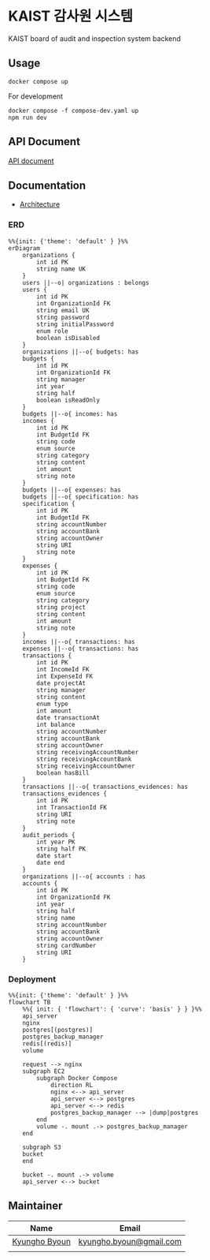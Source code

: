 # KAIST 감사원 시스템

KAIST board of audit and inspection system backend

## Usage

```
docker compose up
```

For development

```
docker compose -f compose-dev.yaml up
npm run dev
```

## API Document

[API document](https://dev-bai.gdsckaist.com/api-docs)

## Documentation

-   [Architecture](docs/architecture.md)

### ERD

```mermaid
%%{init: {'theme': 'default' } }%%
erDiagram
    organizations {
        int id PK
        string name UK
    }
    users ||--o| organizations : belongs
    users {
        int id PK
        int OrganizationId FK
        string email UK
        string password
        string initialPassword
        enum role
        boolean isDisabled
    }
    organizations ||--o{ budgets: has
    budgets {
        int id PK
        int OrganizationId FK
        string manager
        int year
        string half
        boolean isReadOnly
    }
    budgets ||--o{ incomes: has
    incomes {
        int id PK
        int BudgetId FK
        string code
        enum source
        string category
        string content
        int amount
        string note
    }
    budgets ||--o{ expenses: has
    budgets ||--o{ specification: has
    specification {
        int id PK
        int BudgetId FK
        string accountNumber
        string accountBank
        string accountOwner
        string URI
        string note
    }
    expenses {
        int id PK
        int BudgetId FK
        string code
        enum source
        string category
        string project
        string content
        int amount
        string note
    }
    incomes ||--o{ transactions: has
    expenses ||--o{ transactions: has
    transactions {
        int id PK
        int IncomeId FK
        int ExpenseId FK
        date projectAt
        string manager
        string content
        enum type
        int amount
        date transactionAt
        int balance
        string accountNumber
        string accountBank
        string accountOwner
        string receivingAccountNumber
        string receivingAccountBank
        string receivingAccountOwner
        boolean hasBill
    }
    transactions ||--o{ transactions_evidences: has
    transactions_evidences {
        int id PK
        int TransactionId FK
        string URI
        string note
    }
    audit_periods {
        int year PK
        string half PK
        date start
        date end
    }
    organizations ||--o{ accounts : has
    accounts {
        int id PK
        int OrganizationId FK
        int year
        string half
        string name
        string accountNumber
        string accountBank
        string accountOwner
        string cardNumber
        string URI
    }
```

### Deployment

```mermaid
%%{init: {'theme': 'default' } }%%
flowchart TB
    %%{ init: { 'flowchart': { 'curve': 'basis' } } }%%
    api_server
    nginx
    postgres[(postgres)]
    postgres_backup_manager
    redis[(redis)]
    volume

    request --> nginx
    subgraph EC2
        subgraph Docker Compose
            direction RL
            nginx <--> api_server
            api_server <--> postgres
            api_server <--> redis
            postgres_backup_manager --> |dump|postgres
        end
        volume -. mount .-> postgres_backup_manager
    end

    subgraph S3
    bucket
    end

    bucket -. mount .-> volume
    api_server <--> bucket
```

## Maintainer

| Name                                      | Email                   |
| ----------------------------------------- | ----------------------- |
| [Kyungho Byoun](https://github.com/byunk) | kyungho.byoun@gmail.com |
|                                           |                         |

